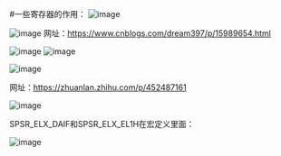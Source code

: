 #一些寄存器的作用：
![image](https://github.com/litterqi/operating-system/assets/123362884/37a1ee21-041e-485c-af43-dd8cfc841ced)

![image](https://github.com/litterqi/operating-system/assets/123362884/26ebe09a-a185-40f1-bc95-0b246201e1e5)
网址：https://www.cnblogs.com/dream397/p/15989654.html


![image](https://github.com/litterqi/operating-system/assets/123362884/4e099f70-07ef-4fa2-8bfa-d155ec91426e)
![image](https://github.com/litterqi/operating-system/assets/123362884/9bcf7e10-f0c2-4cc3-a067-78819914fc05)

![image](https://github.com/litterqi/operating-system/assets/123362884/17d419e6-a4f6-431a-a081-3e582ffa9747)

网址：https://zhuanlan.zhihu.com/p/452487161


![image](https://github.com/litterqi/operating-system/assets/123362884/45a92f2c-8207-4339-82e0-d0028aec9801)

SPSR_ELX_DAIF和SPSR_ELX_EL1H在宏定义里面：

![image](https://github.com/litterqi/operating-system/assets/123362884/6294f8c1-3c90-401c-a65f-1776e4b4688a)

